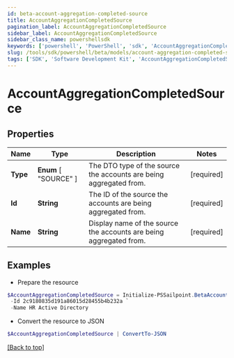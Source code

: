 ```yaml
---
id: beta-account-aggregation-completed-source
title: AccountAggregationCompletedSource
pagination_label: AccountAggregationCompletedSource
sidebar_label: AccountAggregationCompletedSource
sidebar_class_name: powershellsdk
keywords: ['powershell', 'PowerShell', 'sdk', 'AccountAggregationCompletedSource', 'BetaAccountAggregationCompletedSource'] 
slug: /tools/sdk/powershell/beta/models/account-aggregation-completed-source
tags: ['SDK', 'Software Development Kit', 'AccountAggregationCompletedSource', 'BetaAccountAggregationCompletedSource']
---
```



# AccountAggregationCompletedSource

## Properties

Name | Type | Description | Notes
------------ | ------------- | ------------- | -------------
**Type** |   **Enum** [  "SOURCE" ] | The DTO type of the source the accounts are being aggregated from. | [required]
**Id** |  **String** | The ID of the source the accounts are being aggregated from. | [required]
**Name** |  **String** | Display name of the source the accounts are being aggregated from. | [required]

## Examples

- Prepare the resource
```powershell
$AccountAggregationCompletedSource = Initialize-PSSailpoint.BetaAccountAggregationCompletedSource  -Type SOURCE `
 -Id 2c9180835d191a86015d28455b4b232a `
 -Name HR Active Directory
```

- Convert the resource to JSON
```powershell
$AccountAggregationCompletedSource | ConvertTo-JSON
```


[[Back to top]](#) 

